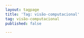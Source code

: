 ```yaml
---
layout: tagpage
title: 'Tag: visão-computacional'
tag: visão-computacional
published: false

---
```


